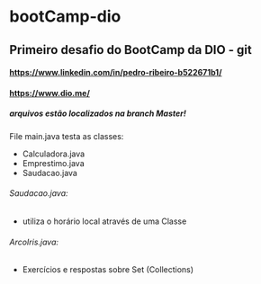 # bootCamp-dio
## Primeiro desafio do BootCamp da DIO - git

#### https://www.linkedin.com/in/pedro-ribeiro-b522671b1/
#### https://www.dio.me/

##### arquivos estão localizados na branch Master!

File main.java testa as classes:
 * Calculadora.java
 * Emprestimo.java
 * Saudacao.java
  
###### Saudacao.java:
 * utiliza o horário local através de uma Classe 

###### ArcoIris.java:
 * Exercícios e respostas sobre Set (Collections)

